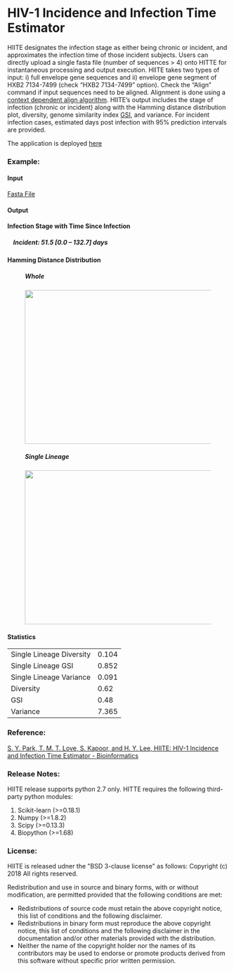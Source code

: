 # HIV-1 Incidence and Infection Time Estimator

HIITE designates the infection stage as either being chronic or incident, and approximates the infection time of those incident subjects. Users can directly upload a single fasta file (number of sequences > 4) onto HITTE for instantaneous processing and output execution. HIITE takes two types of input: i) full envelope gene sequences and ii) envelope gene segment of HXB2 7134-7499 (check “HXB2 7134-7499” option). Check the “Align” command if input sequences need to be aligned. Alignment is done using a [context dependent align algorithm](https://link.springer.com/chapter/10.1007/3-540-58094-8_5). HIITE’s output includes the stage of infection (chronic or incident) along with the Hamming distance distribution plot, diversity, genome similarity index [GSI](http://p512.usc.edu/request/GSI/), and variance. For incident infection cases, estimated days post infection with 95% prediction intervals are provided.

The application is deployed [here](http://p512.usc.edu/request/)

### Example:

#### Input
[Fasta File](https://github.com/shivankurkapoor/molecular-dating/blob/master/test/example_input.fasta)

#### Output
<h4>
    Infection Stage with Time Since Infection<br />
</h4>
<h5>
<p align="left">&nbsp;&nbsp;&nbsp;&nbsp;Incident: 51.5 [0.0 &#8211; 132.7] days</p>
</h5>

<div>
<h4>Hamming Distance Distribution</h4>
</div>
<div class="container">
<figure>
<h5>Whole</h5>
<p><img src="http://p512.usc.edu/static/images/UNZ1GJGQ_UNCLUSTERED.png" height="350" width="550" /><br />
</figure>
</div>
<div class="container">
<figure>
<h5>Single Lineage</h5>
<p><img src="http://p512.usc.edu/static/images/UNZ1GJGQ_CLUSTERED.png" height="350" width="550" /><br />
</figure>
</div>

<h4>
    Statistics<br />
</h4>
<div>
<table border="0" class="dataframe page">
<tbody>
<tr>
<td>Single Lineage Diversity</td>
<td>0.104</td>
</tr>
<tr>
<td>Single Lineage GSI</td>
<td>0.852</td>
</tr>
<tr>
<td>Single Lineage Variance</td>
<td>0.091</td>
</tr>
<tr>
<td>Diversity</td>
<td>0.62</td>
</tr>
<tr>
<td>GSI</td>
<td>0.48</td>
</tr>
<tr>
<td>Variance</td>
<td>7.365</td>
</tr>
</tbody>
</table>
</div>




### Reference:
[S. Y. Park, T. M. T. Love, S. Kapoor, and H. Y. Lee, HIITE: HIV-1 Incidence and Infection Time Estimator - Bioinformatics](https://www.ncbi.nlm.nih.gov/pubmed/29438560)

### Release Notes:
HIITE release supports python 2.7 only.
HITTE requires the following third-party python modules:
1. Scikit-learn (>=0.18.1)
2. Numpy (>=1.8.2)
3. Scipy (>=0.13.3)
4. Biopython (>=1.68)

### License:
HIITE is released udner the "BSD 3-clause license" as follows:
Copyright (c) 2018 All rights reserved.

Redistribution and use in source and binary forms, with or without
modification, are permitted provided that the following conditions are met:
   * Redistributions of source code must retain the above copyright
      notice, this list of conditions and the following disclaimer.
   * Redistributions in binary form must reproduce the above copyright
      notice, this list of conditions and the following disclaimer in the
      documentation and/or other materials provided with the distribution.
   * Neither the name of the copyright holder nor the
      names of its contributors may be used to endorse or promote products
      derived from this software without specific prior written permission.



